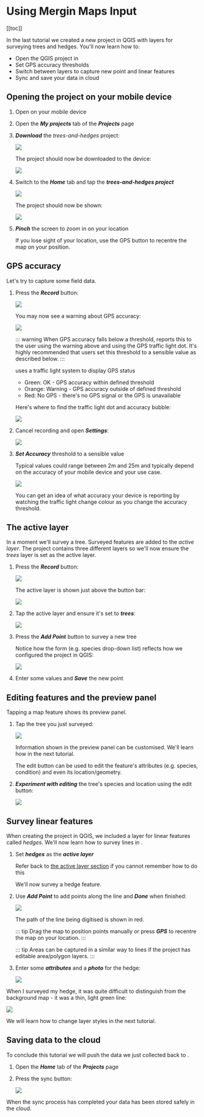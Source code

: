 # Using Mergin Maps Input

[[toc]]

In the last tutorial we created a new <MainPlatformName /> project in QGIS with layers for surveying trees and hedges. You'll now learn how to:
* Open the QGIS project in <MobileAppName />
* Set GPS accuracy thresholds
* Switch between layers to capture new point and linear features
* Sync and save your data in <MainPlatformName /> cloud


## Opening the project on your mobile device 

1. Open <MobileAppName /> on your mobile device
2. Open the ***My projects*** tab of the ***Projects*** page
3. ***Download*** the *trees-and-hedges* project:

	![](./merginmaps-mobile-download-my-project.jpg)

	The project should now be downloaded to the device:

	![](./merginmaps-mobile-project-downloading.jpg)

4. Switch to the ***Home*** tab and tap the ***trees-and-hedges project***

	![](./merginmaps-mobile-open-project.jpg)

	The project should now be shown:

	![](./merginmaps-mobile-project-opened.jpg)

5. ***Pinch*** the screen to zoom in on your location

	If you lose sight of your location, use the GPS button to recentre the map on your position.


## GPS accuracy

Let's try to capture some field data.

1. Press the ***Record*** button:

	![](./merginmaps-mobile-record-button.jpg)

	You may now see a warning about GPS accuracy:

	![](./merginmaps-mobile-gps-accuracy-warning.jpg)

	::: warning
	When GPS accuracy falls below a threshold, <MobileAppName /> reports this to the user using the warning above and using the GPS traffic light dot. It's highly recommended that users set this threshold to a sensible value as described below.
	:::

	<MobileAppName /> uses a traffic light system to display GPS status

	* Green: OK - GPS accuracy within defined threshold
	* Orange: Warning - GPS accuracy outside of defined threshold
	* Red: No GPS - there's no GPS signal or the GPS is unavailable

	Here's where to find the traffic light dot and accuracy bubble:

	![](./merginmaps-mobile-accuracy-spot-and-bubble.jpg)

2. Cancel recording and open ***Settings***:

	![](./merginmaps-mobile-open-settings.jpg)

3. ***Set Accuracy*** threshold to a sensible value

	Typical values could range between 2m and 25m and typically depend on the accuracy of your mobile device and your use case.

	![](./merginmaps-mobile-setting-accuracy-threshold.jpg)

	You can get an idea of what accuracy your device is reporting by watching the traffic light change colour as you change the accuracy threshold.


## The active layer

In a moment we'll survey a tree. Surveyed features are added to the *active layer*. The project contains three different layers so we'll now ensure the *trees* layer is set as the active layer.

1. Press the ***Record*** button:

	![](./merginmaps-mobile-start-record.jpg)

	The active layer is shown just above the button bar:

	![](./merginmaps-mobile-active-layer.jpg)

2. Tap the active layer and ensure it's set to ***trees***:

	![](./merginmaps-mobile-active-layer-set-to-trees.jpg)

3. Press the ***Add Point*** button to survey a new tree

	Notice how the form (e.g. species drop-down list) reflects how we configured the project in QGIS:

	![](./merginmaps-mobile-forms-with-drop-down.jpg)

4. Enter some values and ***Save*** the new point


## Editing features and the preview panel

Tapping a map feature shows its preview panel.

1. Tap the tree you just surveyed:

	![](./merginmaps-mobile-default-preview-panel.jpg)

	Information shown in the preview panel can be customised. We'll learn how in the next tutorial.

	The edit button can be used to edit the feature's attributes (e.g. species, condition) and even its location/geometry.

2. ***Experiment with editing*** the tree's species and location using the edit button:

	 ![](./merginmaps-mobile-edit-button.jpg)


## Survey linear features

When creating the project in QGIS, we included a layer for linear features called *hedges*. We'll now learn how to survey lines in <MobileAppName />.

1. Set ***hedges*** as the ***active layer***

	Refer back to [the active layer section](#the-active-layer) if you cannot remember how to do this

	We'll now survey a hedge feature.

2. Use ***Add Point*** to add points along the line and ***Done*** when finished:

	![](./merginmaps-mobile-digitising-line.jpg)

	The path of the line being digitised is shown in red.

	::: tip
	Drag the map to position points manually or press ***GPS*** to recentre the map on your location.
	:::

	::: tip
	Areas can be captured in a similar way to lines if the project has editable area/polygon layers.
	:::

3. Enter some ***attributes*** and a ***photo*** for the hedge:

	![](./merginmaps-mobile-hedge-attributes-and-photo.jpg)

When I surveyed my hedge, it was quite difficult to distinguish from the background map - it was a thin, light green line: 

![](./merginmaps-mobile-poor-symbology.jpg)

We will learn how to change layer styles in the next tutorial.


## Saving data to the cloud

To conclude this tutorial we will push the data we just collected back to <MainPlatformName />.

1. Open the ***Home*** tab of the ***Projects*** page
2. Press the sync button:

	![](./merginmaps-mobile-sync-project.jpg)

When the sync process has completed your data has been stored safely in the cloud.
